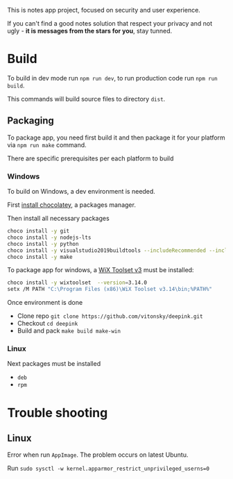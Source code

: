 This is notes app project, focused on security and user experience.

If you can't find a good notes solution that respect your privacy and not ugly - **it is messages from the stars for you**, stay tunned.

# Build

To build in dev mode run `npm run dev`, to run production code run `npm run build`.

This commands will build source files to directory `dist`.

## Packaging

To package app, you need first build it and then package it for your platform via `npm run make` command.

There are specific prerequisites per each platform to build

### Windows

To build on Windows, a dev environment is needed.

First [install chocolatey](https://chocolatey.org/install), a packages manager.

Then install all necessary packages

```sh
choco install -y git
choco install -y nodejs-lts
choco install -y python
choco install -y visualstudio2019buildtools --includeRecommended --includeOptional
choco install -y make
```

To package app for windows, a [WiX Toolset v3](https://docs.firegiant.com/wix/wix3/) must be installed:

```sh
choco install -y wixtoolset  --version=3.14.0
setx /M PATH "C:\Program Files (x86)\WiX Toolset v3.14\bin;%PATH%"
```

Once environment is done
- Clone repo `git clone https://github.com/vitonsky/deepink.git`
- Checkout `cd deepink`
- Build and pack `make build make-win`

### Linux

Next packages must be installed
- `deb`
- `rpm`

# Trouble shooting

## Linux

Error when run `AppImage`. The problem occurs on latest Ubuntu.

Run `sudo sysctl -w kernel.apparmor_restrict_unprivileged_userns=0`

